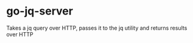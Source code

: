 # go-jq-server
Takes a jq query over HTTP, passes it to the jq utility and returns results over HTTP
